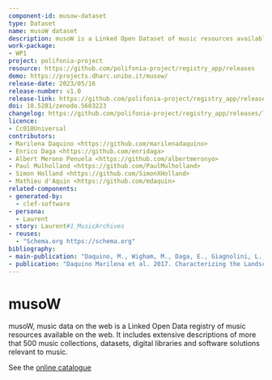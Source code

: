 ```yaml
---
component-id: musow-dataset
type: Dataset
name: musoW dataset
description: musoW is a Linked Open Dataset of music resources available on the web. Data are described according to Schema.org and are served online in a dedicated platform for authoring, publishing and searching.
work-package:
- WP1
project: polifonia-project
resource: https://github.com/polifonia-project/registry_app/releases
demo: https://projects.dharc.unibo.it/musow/
release-date: 2023/05/16
release-number: v1.0
release-link: https://github.com/polifonia-project/registry_app/releases/tag/v1.0
doi: 10.5281/zenodo.5603223
changelog: https://github.com/polifonia-project/registry_app/releases/latest
licence:
- Cc010Universal
contributors:
- Marilena Daquino <https://github.com/marilenadaquino>
- Enrico Daga <https://github.com/enridaga>
- Albert Merono Penuela <https://github.com/albertmeronyo>
- Paul Mulholland <https://github.com/PaulMulholland>
- Simon Holland <https://github.com/SimonXHolland>
- Mathieu d'Aquin <https://github.com/mdaquin>
related-components:
- generated-by:
  - clef-software
- persona:
  - Laurent
- story: Laurent#1_MusicArchives
- reuses:
  - "Schema.org https://schema.org"
bibliography:
- main-publication: "Daquino, M., Wigham, M., Daga, E., Giagnolini, L., & Tomasi, F. (2023). Clef. a linked open data native system for crowdsourcing. JOCCH. DOI: https://dl.acm.org/doi/10.1145/3594721 "
- publication: "Daquino Marilena et al. 2017. Characterizing the Landscape of Musical Data on the Web: state of the art and challenges. In Second Workshop on Humanities in the Semantic Web - WHiSe II, 21-25 Oct 2017, Vienna, Austria."
---
```


# musoW

musoW, music data on the web is a Linked Open Data registry of music resources available on the web. It includes extensive descriptions of more that 500 music collections, datasets, digital libraries and software solutions relevant to music.

See the [online catalogue](https://w3id.org/musow/)
